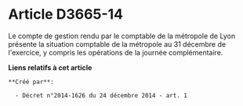 # Article D3665-14

Le compte de gestion rendu par le comptable de la métropole de Lyon présente la situation comptable de la métropole au 31
décembre de l'exercice, y compris les opérations de la journée complémentaire.

**Liens relatifs à cet article**

	**Créé par**:

	  - Décret n°2014-1626 du 24 décembre 2014 - art. 1
